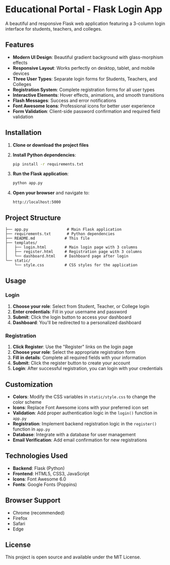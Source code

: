 # Educational Portal - Flask Login App

A beautiful and responsive Flask web application featuring a 3-column login interface for students, teachers, and colleges.

## Features

- **Modern UI Design**: Beautiful gradient background with glass-morphism effects
- **Responsive Layout**: Works perfectly on desktop, tablet, and mobile devices
- **Three User Types**: Separate login forms for Students, Teachers, and Colleges
- **Registration System**: Complete registration forms for all user types
- **Interactive Elements**: Hover effects, animations, and smooth transitions
- **Flash Messages**: Success and error notifications
- **Font Awesome Icons**: Professional icons for better user experience
- **Form Validation**: Client-side password confirmation and required field validation

## Installation

1. **Clone or download the project files**

2. **Install Python dependencies**:
   ```bash
   pip install -r requirements.txt
   ```

3. **Run the Flask application**:
   ```bash
   python app.py
   ```

4. **Open your browser** and navigate to:
   ```
   http://localhost:5000
   ```

## Project Structure

```
├── app.py                 # Main Flask application
├── requirements.txt       # Python dependencies
├── README.md             # This file
├── templates/
│   ├── login.html        # Main login page with 3 columns
│   ├── register.html     # Registration page with 3 columns
│   └── dashboard.html    # Dashboard page after login
└── static/
    └── style.css         # CSS styles for the application
```

## Usage

### Login
1. **Choose your role**: Select from Student, Teacher, or College login
2. **Enter credentials**: Fill in your username and password
3. **Submit**: Click the login button to access your dashboard
4. **Dashboard**: You'll be redirected to a personalized dashboard

### Registration
1. **Click Register**: Use the "Register" links on the login page
2. **Choose your role**: Select the appropriate registration form
3. **Fill in details**: Complete all required fields with your information
4. **Submit**: Click the register button to create your account
5. **Login**: After successful registration, you can login with your credentials

## Customization

- **Colors**: Modify the CSS variables in `static/style.css` to change the color scheme
- **Icons**: Replace Font Awesome icons with your preferred icon set
- **Validation**: Add proper authentication logic in the `login()` function in `app.py`
- **Registration**: Implement backend registration logic in the `register()` function in `app.py`
- **Database**: Integrate with a database for user management
- **Email Verification**: Add email confirmation for new registrations

## Technologies Used

- **Backend**: Flask (Python)
- **Frontend**: HTML5, CSS3, JavaScript
- **Icons**: Font Awesome 6.0
- **Fonts**: Google Fonts (Poppins)

## Browser Support

- Chrome (recommended)
- Firefox
- Safari
- Edge

## License

This project is open source and available under the MIT License. 